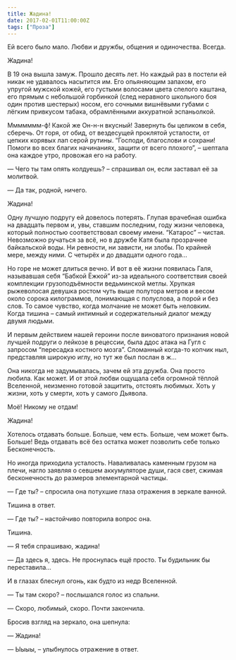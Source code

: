 ```yaml
---
title: Жадина!
date: 2017-02-01T11:00:00Z
tags: ["Проза"]
---
```


Ей всего было мало. Любви и дружбы, общения и одиночества. Всегда.

Жадина!

В 19 она вышла замуж. Прошло десять лет. Но каждый раз в постели ей никак не удавалось насытится им. Его опьяняющим запахом, его упругой мужской кожей, его густыми волосами цвета спелого каштана, его прямым с небольшой горбинкой (след неравного школьного боя один против шестерых) носом, его сочными вишнёвыми губами с лёгким привкусом табака, обрамлёнными аккуратной эспаньолкой.

Ммммммм-ф! Какой же Он-н-н вкусный! Завернуть бы целиком в себя, сберечь. От горя, от обид, от вездесущей проклятой усталости, от цепких корявых лап серой рутины. “Господи, благослови и сохрани! Помоги во всех благих начинаниях, защити от всего плохого”, – шептала она каждое утро, провожая его на работу.

— Чего ты там опять колдуешь? – спрашивал он, если заставал её за молитвой.

— Да так, родной, ничего.

Жадина!

Одну лучшую подругу ей довелось потерять. Глупая врачебная ошибка на двадцать первом и, увы, ставшим последним, году жизни человека, который полностью соответствовал своему имени. “Катарос” – чистая. Невозможно ручаться за всё, но в дружбе Катя была прозрачнее байкальской воды. Ни ревности, ни зависти, ни злобы. По крайней мере, между ними. С четырёх и до двадцати одного года…

Но горе не может длиться вечно. И вот в её жизни появилась Галя, называвшая себя “Бабкой Ёжкой” из-за идеального соответствия своей комплекции грузоподъёмности ведьминской метлы. Хрупкая рыжеволосая девушка ростом чуть выше полутора метров и весом около сорока килограммов, понимающая с полуслова, а порой и без слов. То самое чувство, когда молчание не может быть неловким. Когда тишина – самый интимный и содержательный диалог между двумя людьми.

И первым действием нашей героини после виноватого признания новой лучшей подруги о лейкозе в рецессии, была ддос атака на Гугл с запросом “пересадка костного мозга”. Сломанный когда-то копчик ныл, представляя широкую иглу, но тут же был послан в ж…

Она никогда не задумывалась, зачем ей эта дружба. Она просто любила. Как может. И от этой любви ощущала себя огромной тёплой Вселенной, неизменно готовой защитить, отстоять любимых. Хоть у жизни, хоть у смерти, хоть у самого Дьявола.

Моё! Никому не отдам!

Жадина!

Хотелось отдавать больше. Больше, чем есть. Больше, чем может быть. Больше! Ведь отдавать всё без остатка может позволить себе только Бесконечность.

Но иногда приходила усталость. Наваливалась каменным грузом на плечи, нагло заявляя о севшем аккумуляторе души, гася свет, сжимая бесконечность до размеров элементарной частицы.

— Где ты? – спросила она потухшие глаза отражения в зеркале ванной.

Тишина в ответ.

— Где ты? – настойчиво повторила вопрос она.

Тишина.

— Я тебя спрашиваю, жадина!

— Да здесь я, здесь. Не проснулась ещё просто. Ты будильник бы переставила…

И в глазах блеснул огонь, как будто из недр Вселенной.

— Ты там скоро? – послышался голос из спальни.

— Скоро, любимый, скоро. Почти закончила.

Бросив взгляд на зеркало, она шепнула:

— Жадина!

— Ыыыы, – улыбнулось отражение в ответ.  
